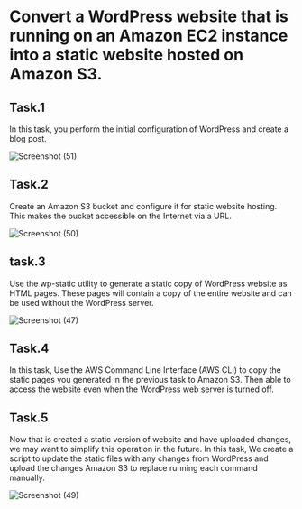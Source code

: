 
# Convert a WordPress website that is running on an Amazon EC2 instance into a static website hosted on Amazon S3.
 ## Task.1
 
 In this task, you perform the initial configuration of WordPress and create a blog post.

 ![Screenshot (51)](https://github.com/user-attachments/assets/65f88b46-5459-4a48-8c22-646064bd4761)

 
 ## Task.2
 Create an Amazon S3 bucket and configure it for static website hosting. This makes the bucket accessible on the Internet via a URL.

 ![Screenshot (50)](https://github.com/user-attachments/assets/4a514700-d39b-4956-bf95-7c40d2346543)

 ## task.3
 Use the wp-static utility to generate a static copy of  WordPress website as HTML pages. These pages will contain a copy of the entire website and can be used without the WordPress server.

 ![Screenshot (47)](https://github.com/user-attachments/assets/04ebe458-7ad9-4171-9e24-da24fef4a8ad)

 ## Task.4
 In this task, Use the AWS Command Line Interface (AWS CLI) to copy the static pages you generated in the previous task to Amazon S3. Then able to access the website even when the WordPress web server is turned off.
 
  ## Task.5
  Now that is created a static version of  website and have uploaded changes, we may want to simplify this operation in the future. In this task, We create a script to update the static files with any changes from  WordPress and upload the changes Amazon S3 to replace running each command manually.

  ![Screenshot (49)](https://github.com/user-attachments/assets/61bc8dac-773e-4bff-ab40-198198a275f0)

